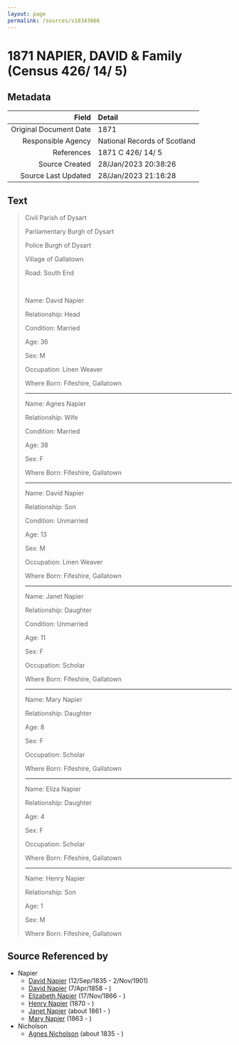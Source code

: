 ```yaml
---
layout: page
permalink: /sources/s18343666
---
```


# 1871 NAPIER, DAVID & Family (Census 426/ 14/ 5)

## Metadata

Field | Detail
---:|:---
Original Document Date | 1871
Responsible Agency | National Records of Scotland
References | 1871 C 426/ 14/ 5
Source Created | 28/Jan/2023 20:38:26
Source Last Updated | 28/Jan/2023 21:16:28

## Text

> Civil Parish of Dysart
>
> Parliamentary Burgh of Dysart
>
> Police Burgh of Dysart
>
> Village of Gallatown
>
> Road: South End
>
> <br/>
>
> Name: David Napier
>
> Relationship: Head
>
> Condition: Married
>
> Age: 36
>
> Sex: M
>
> Occupation: Linen Weaver
>
> Where Born: Fifeshire, Gallatown
>
> ---
>
> Name: Agnes Napier
>
> Relationship: Wife
>
> Condition: Married
>
> Age: 38
>
> Sex: F
>
> Where Born: Fifeshire, Gallatown
>
> ---
>
> Name: David Napier
>
> Relationship: Son
>
> Condition: Unmarried
>
> Age: 13
>
> Sex: M
>
> Occupation: Linen Weaver
>
> Where Born: Fifeshire, Gallatown
>
> ---
>
> Name: Janet Napier
>
> Relationship: Daughter
>
> Condition: Unmarried
>
> Age: 11
>
> Sex: F
>
> Occupation: Scholar
>
> Where Born: Fifeshire, Gallatown
>
> ---
>
> Name: Mary Napier
>
> Relationship: Daughter
>
> Age: 8
>
> Sex: F
>
> Occupation: Scholar
>
> Where Born: Fifeshire, Gallatown
>
> ---
>
> Name: Eliza Napier
>
> Relationship: Daughter
>
> Age: 4
>
> Sex: F
>
> Occupation: Scholar
>
> Where Born: Fifeshire, Gallatown
>
> ---
>
> Name: Henry Napier
>
> Relationship: Son
>
> Age: 1
>
> Sex: M
>
> Where Born: Fifeshire, Gallatown
>

## Source Referenced by

* Napier
  * [David Napier](../people/@41697732@-david-napier-b1835-9-12-d1901-11-2.md) (12/Sep/1835 - 2/Nov/1901)
  * [David Napier](../people/@97555316@-david-napier-b1858-4-7-d.md) (7/Apr/1858 - )
  * [Elizabeth Napier](../people/@22336798@-elizabeth-napier-b1866-11-17-d.md) (17/Nov/1866 - )
  * [Henry Napier](../people/@74931773@-henry-napier-b1870-d.md) (1870 - )
  * [Janet Napier](../people/@44813825@-janet-napier-b1861-d.md) (about 1861 - )
  * [Mary Napier](../people/@490155@-mary-napier-b1863-d.md) (1863 - )
* Nicholson
  * [Agnes Nicholson](../people/@65182613@-agnes-nicholson-b1835-d.md) (about 1835 - )
